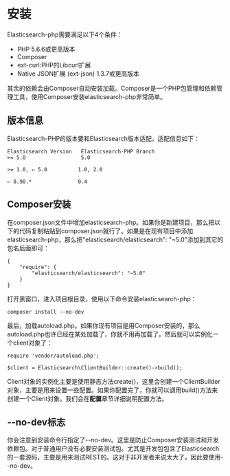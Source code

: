 # 安装

Elasticsearch-php需要满足以下4个条件：

* PHP 5.6.6或更高版本
* Composer
* ext-curl:PHP的Libcurl扩展
* Native JSON扩展 (ext-json) 1.3.7或更高版本

其余的依赖会由Composer自动安装加载。Composer是一个PHP包管理和依赖管理工具，使用Composer安装elasticsearch-php非常简单。

## 版本信息

Elasticsearch-PHP的版本要和Elasticsearch版本适配，适配信息如下：

	Elasticsearch Version	Elasticsearch-PHP Branch
	>= 5.0                  5.0
	
	>= 1.0, ⇐ 5.0          1.0, 2.0
	
	⇐ 0.90.*               0.4

## Composer安装

在composer.json文件中增加elasticsearch-php。如果你是新建项目，那么把以下的代码复制粘贴到composer.json就行了。如果是在现有项目中添加elasticsearch-php，那么把"elasticsearch/elasticsearch": "~5.0"添加到其它的包名后面即可：

	{
	    "require": {
	        "elasticsearch/elasticsearch": "~5.0"
	    }
	}

打开黑窗口，进入项目根目录，使用以下命令安装elasticsearch-php：

	composer install --no-dev

最后，加载autoload.php。如果你现有项目是用Composer安装的，那么autoload.php也许已经在某处加载了，你就不用再加载了。然后就可以实例化一个client对象了：

	require 'vendor/autoload.php';
	
	$client = Elasticsearch\ClientBuilder::create()->build();

Client对象的实例化主要是使用静态方法create()，这里会创建一个ClientBuilder对象，主要是用来设置一些配置。如果你配置完了，你就可以调用build()方法来创建一个Client对象。我们会在<b>配置</b>章节详细说明配置方法。

## --no-dev标志

你会注意到安装命令行指定了--no-dev。这里是防止Composer安装测试和开发依赖包。对于普通用户没有必要安装测试包。尤其是开发包包含了Elasticsearch的一套源码，主要是用来测试REST的。这对于非开发者来说太大了，因此要使用--no-dev。